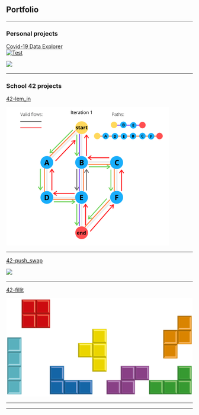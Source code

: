 ## Portfolio

---

### Personal projects 

[Covid-19 Data Explorer](/project1)  
<a href="/project1">
   <img alt="Test" src="images/dummy_thumbnail.jpg?raw=true">
</a>

<img src="images/dummy_thumbnail.jpg?raw=true"/>

---

### School 42 projects

[42-lem_in](/project2)  

<img src="images/flows.png?raw=true"/>

---
[42-push_swap](/project3)  

<img src="https://j.gifs.com/NL26Bm.gif?raw=true"/>

---

[42-fillit](/project4)  

<img src="images/cubes.png?raw=true"/>

---



---
